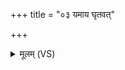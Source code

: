 +++
title = "०३ यमाय घृतवत्"

+++
<details><summary>मूलम् (VS)</summary>

य॑मायघृ॒तव॒त्पयो॒ राज्ञे॑ ह॒विर्जु॑होतन।  
स नो॑ जी॒वेष्वा य॑मेद्दी॒र्घमायुः॒ प्रजी॒वसे॑ ॥
</details>